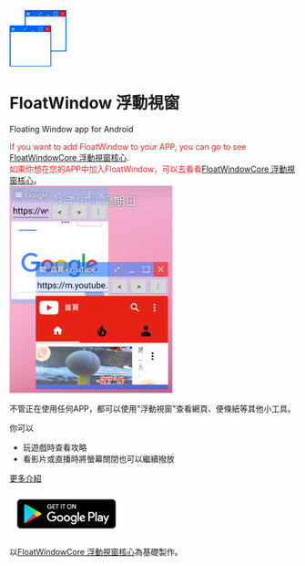 <img src="icon.png" width="100"></img>
# FloatWindow 浮動視窗
Floating Window app for Android

<span style="
    color: #e92828;">If you want to add FloatWindow to your APP, you can go to see </span>[FloatWindowCore 浮動視窗核心](https://github.com/jack850628/FloatWindow-Core).\
<span style="
    color: #e92828;">如果你想在您的APP中加入FloatWindow，可以去看看</span>[FloatWindowCore 浮動視窗核心](https://github.com/jack850628/FloatWindow-Core)。\
![Alt text](Demonstration.png)


不管正在使用任何APP，都可以使用"浮動視窗"查看網頁、便條紙等其他小工具。

你可以
- 玩遊戲時查看攻略
- 看影片或直播時將螢幕關閉也可以繼續撥放

[更多介紹](https://fwi.jack.origthatone.com/)

[<img src="google-play-badge.png" width="200"></img>](https://play.google.com/store/apps/details?id=com.jack850628.floatwindow)
 

以[FloatWindowCore 浮動視窗核心](https://github.com/jack850628/FloatWindow-Core)為基礎製作。
